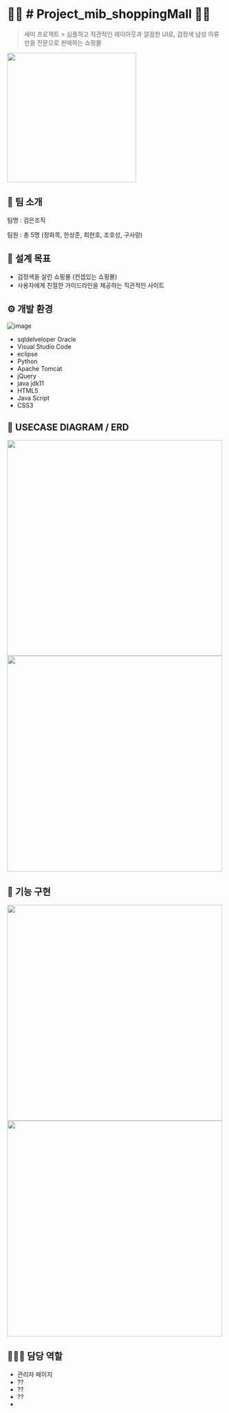 
# 🕴🏻 # Project_mib_shoppingMall 🕴🏻

> 세미 프로젝트 > 심플하고 직관적인 레이아웃과 깔끔한 UI로, 검정색 남성 의류만을 전문으로 판매하는 쇼핑몰
<img src="https://github.com/user-attachments/assets/2d5a1b17-0737-4a01-977f-b06cbfa4fc5e" width="300" />

## 👥 팀 소개
팀명 : 검은조직

팀원 : 총 5명 (정화목, 한상준, 최현호, 조호성, 구사랑)


## 🚩 설계 목표

- 검정색을 살린 쇼핑몰 (컨셉있는 쇼핑몰)
- 사용자에게 친절한 가이드라인을 제공하는 직관적인 사이트

## ⚙️ 개발 환경
![image](https://github.com/user-attachments/assets/c2db414b-0d63-4b57-a984-5400f91b8927)


- sqldelveloper Oracle
- Visual Studio Code
- eclipse
- Python
- Apache Tomcat
- jQuery
- java jdk11
- HTML5
- Java Script
- CSS3

## 📝 USECASE DIAGRAM / ERD

<img src="https://github.com/user-attachments/assets/40028866-54c0-4e02-b5be-45a5c9a10108" width="500" />
<img src="https://github.com/user-attachments/assets/4379a175-8ba0-4138-89d1-c9334b576490" width="500" />


## 📄 기능 구현

<img src="https://github.com/user-attachments/assets/7e019826-5041-4d02-9f77-0ba839e7f2c0" width="500" />
<img src="https://github.com/user-attachments/assets/6cb1d16a-f50f-4995-a047-d05a2234ca60" width="500" />

## 👩🏻‍💻 담당 역할
- 관리자 페이지
- ??
- ??
- ??
-  


